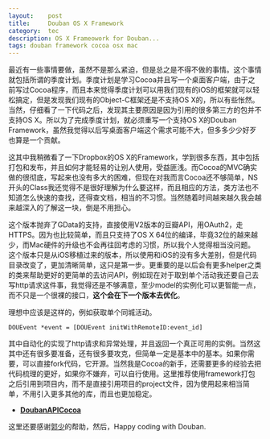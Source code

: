 ```yaml
---
layout:    post
title:     Douban OS X Framework
category:  tec
description: OS X Frameowork for Douban...
tags: douban framework cocoa osx mac
---
```

最近有一些事情要做，虽然不是那么紧迫，但是总之是不得不做的事情。这个事情就包括所谓的季度计划。季度计划是学习Cocoa并且写一个桌面客户端，由于之前写过Cocoa程序，而且本来觉得季度计划可以用我们现有的iOS的框架就可以轻松搞定，但是发现我们现有的Object-C框架还是不支持OS X的，所以有些怅然。当然，仔细看了一下代码之后，发现其主要原因是因为引用的很多第三方的包并不支持OS X。所以为了完成季度计划，就必须重写一个支持OS X的Douban Framework，虽然我觉得以后写桌面客户端这个需求可能不大，但多多少少好歹也算是一个贡献。

这其中我稍微看了一下Dropbox的OS X的Framework，学到很多东西，其中包括打包和发布，并且如何才能轻易的让别人使用，受益匪浅。而Cocoa的MVC确实做的很彻底，写起来也没有多大的困难，但现在对我而言Cocoa还不够简单，NS开头的Class我还觉得不是很好理解为什么要这样，而且相应的方法，类方法也不知道怎么快速的查找，还得查文档，相当的不习惯。当然随着时间越来越久我会越来越深入的了解这一块，倒是不用担心。

这个版本抛弃了GData的支持，直接使用V2版本的豆瓣API，用OAuth2，走HTTPS。因为也比较简单，而且只支持了OS X 64位的编译，毕竟32位的越来越少，而Mac硬件的升级也不会再往回考虑的习惯，所以我个人觉得相当没问题。这个版本只是从iOS移植过来的版本，所以使用和iOS的没有多大差别，但是代码目录改变了，更加清晰简单，这只是第一步。更重要的是以后会有更多helper之类的类来帮助更好的更简单的去访问API，例如现在对于取到单个活动我还要自己去写http请求这件事，我觉得还是不够满意，至少model的实例化可以更智能一点，而不只是一个很裸的接口，**这个会在下一个版本去优化**。

理想中应该是这样的，例如获取单个同城活动。

	DOUEvent *event = [DOUEvent initWithRemoteID:event_id]

其中自动化的实现了http请求和异常处理，并且返回一个真正可用的实例。当然这其中还有很多要准备，还有很多要攻克，但简单一定是基本中的基本。如果你需要，可以直接fork代码，它开源。当然我是Cocoa的新手，还需要更多的经验去把代码梳理的更好，如果你不嫌弃，可以自行使用。这里推荐使用framework打包之后引用到项目内，而不是直接引用项目的project文件，因为使用起来相当简单，不用引入更多其他的库，而且也更加稳定。

* **[DoubanAPICocoa](https://github.com/GuoJing/DoubanAPICocoa)**

这里还要感谢[郭少](http://www.douban.com/people/linguo/)的帮助，然后，Happy coding with Douban.